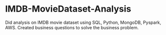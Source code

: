 # IMDB-MovieDataset-Analysis
Did analysis on IMDB movie dataset using SQL, Python, MongoDB, Pyspark, AWS. Created business questions to solve the business problem.
